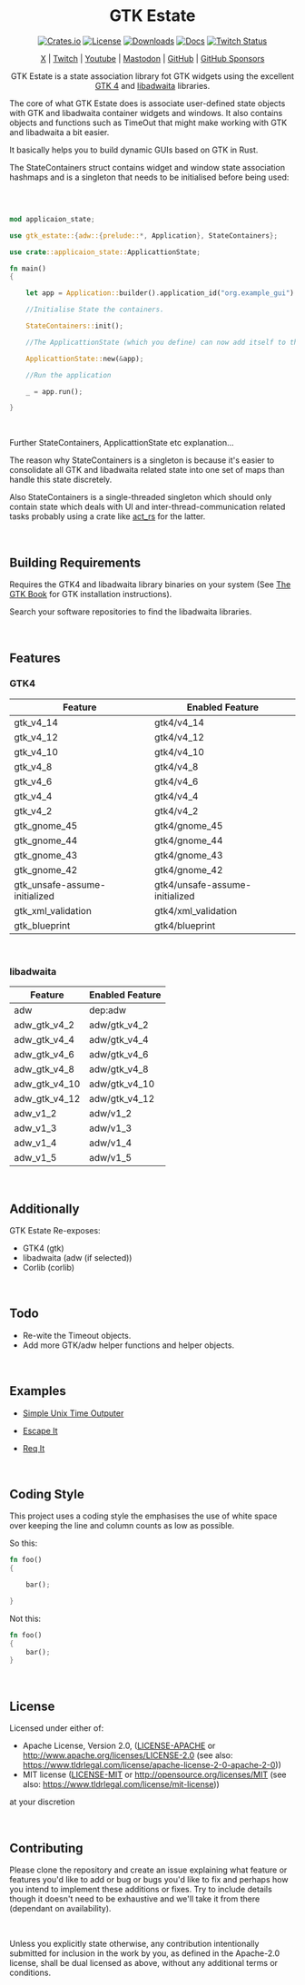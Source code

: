 <div align="center">

# GTK Estate

[![Crates.io](https://img.shields.io/crates/v/gtk_estate)](https://crates.io/crates/gtk_estate)
[![License](https://img.shields.io/badge/license-MIT%2FApache-blue)](#license)
[![Downloads](https://img.shields.io/crates/d/gtk_estate)](https://crates.io/crates/gtk_estate)
[![Docs](https://docs.rs/gtk_estate/badge.svg)](https://docs.rs/gtk_estate/latest/gtk_estate/)
[![Twitch Status](https://img.shields.io/twitch/status/coruscateor)](https://www.twitch.tv/coruscateor)

[X](https://twitter.com/Coruscateor) | 
[Twitch](https://www.twitch.tv/coruscateor) | 
[Youtube](https://www.youtube.com/@coruscateor) | 
[Mastodon](https://mastodon.social/@Coruscateor) | 
[GitHub](https://github.com/coruscateor) | 
[GitHub Sponsors](https://github.com/sponsors/coruscateor)

GTK Estate is a state association library fot GTK widgets using the excellent [GTK 4](https://crates.io/crates/gtk4) and [libadwaita](https://crates.io/crates/libadwaita) libraries.

</div>

The core of what GTK Estate does is associate user-defined state objects with GTK and libadwaita container widgets and windows. It also contains objects and functions such as TimeOut that might make working with GTK and libadwaita a bit easier.

It basically helps you to build dynamic GUIs based on GTK in Rust.

The StateContainers struct contains widget and window state association hashmaps and is a singleton that needs to be initialised before being used:

</br>

```rust

mod applicaion_state;

use gtk_estate::{adw::{prelude::*, Application}, StateContainers};

use crate::applicaion_state::ApplicattionState;

fn main()
{

    let app = Application::builder().application_id("org.example_gui").build();

    //Initialise State the containers.

    StateContainers::init();

    //The ApplicattionState (which you define) can now add itself to the StateContainers instance from within its own constructor

    ApplicattionState::new(&app);

    //Run the application

    _ = app.run();

}

```

</br>

Further StateContainers, ApplicattionState etc explanation...

The reason why StateContainers is a singleton is because it's easier to consolidate all GTK and libadwaita related state into one set of maps than handle this state discretely.

Also StateContainers is a single-threaded singleton which should only contain state which deals with UI and inter-thread-communication related tasks probably using a crate like [act_rs](https://crates.io/crates/act_rs) for the latter.

</br>

## Building Requirements

Requires the GTK4 and libadwaita library binaries on your system (See [The GTK Book](https://gtk-rs.org/gtk4-rs/stable/latest/book/installation.html) for GTK installation instructions).

Search your software repositories to find the libadwaita libraries.

</br>

## Features

### GTK4

| Feature | Enabled Feature |
|---------|-----
| gtk_v4_14 | gtk4/v4_14 |
| gtk_v4_12 | gtk4/v4_12 |
| gtk_v4_10 | gtk4/v4_10 |
| gtk_v4_8 |  gtk4/v4_8  |
| gtk_v4_6 |  gtk4/v4_6  |
| gtk_v4_4 |  gtk4/v4_4  |
| gtk_v4_2 |  gtk4/v4_2  |
| gtk_gnome_45 | gtk4/gnome_45 |
| gtk_gnome_44 | gtk4/gnome_44 |
| gtk_gnome_43 | gtk4/gnome_43 |
| gtk_gnome_42 | gtk4/gnome_42 |
| gtk_unsafe-assume-initialized | gtk4/unsafe-assume-initialized |
| gtk_xml_validation | gtk4/xml_validation |
| gtk_blueprint | gtk4/blueprint |

</br>

### libadwaita

| Feature | Enabled Feature |
|---------|-----
| adw | dep:adw |
| adw_gtk_v4_2 | adw/gtk_v4_2 |
| adw_gtk_v4_4 | adw/gtk_v4_4 |
| adw_gtk_v4_6 | adw/gtk_v4_6 |
| adw_gtk_v4_8 | adw/gtk_v4_8 |
| adw_gtk_v4_10 | adw/gtk_v4_10 |
| adw_gtk_v4_12 | adw/gtk_v4_12 |
| adw_v1_2 | adw/v1_2 |
| adw_v1_3 | adw/v1_3 |
| adw_v1_4 | adw/v1_4 |
| adw_v1_5 | adw/v1_5 |

</br>

## Additionally

GTK Estate Re-exposes:

- GTK4 (gtk)
- libadwaita (adw (if selected))
- Corlib (corlib)

</br>

## Todo

- Re-wite the Timeout objects.
- Add more GTK/adw helper functions and helper objects. 

</br>

## Examples

- [Simple Unix Time Outputer](https://github.com/coruscateor/simple_unix_time_outputer)

- [Escape It](https://crates.io/crates/escape_it)

- [Req It](https://crates.io/crates/req_it)

</br>

## Coding Style

This project uses a coding style the emphasises the use of white space over keeping the line and column counts as low as possible.

So this:

```rust
fn foo()
{

    bar();

}

```

Not this:

```rust
fn foo()
{
    bar();
}

```

<br/>

## License

Licensed under either of:

- Apache License, Version 2.0, ([LICENSE-APACHE](./LICENSE-APACHE) or http://www.apache.org/licenses/LICENSE-2.0 (see also: https://www.tldrlegal.com/license/apache-license-2-0-apache-2-0))
- MIT license ([LICENSE-MIT](./LICENSE-MIT) or http://opensource.org/licenses/MIT (see also: https://www.tldrlegal.com/license/mit-license))

at your discretion

<br/>

## Contributing

Please clone the repository and create an issue explaining what feature or features you'd like to add or bug or bugs you'd like to fix and perhaps how you intend to implement these additions or fixes. Try to include details though it doesn't need to be exhaustive and we'll take it from there (dependant on availability).

<br/>

Unless you explicitly state otherwise, any contribution intentionally submitted for inclusion in the work by you, as defined in the Apache-2.0 license, shall be dual licensed as above, without any additional terms or conditions.
